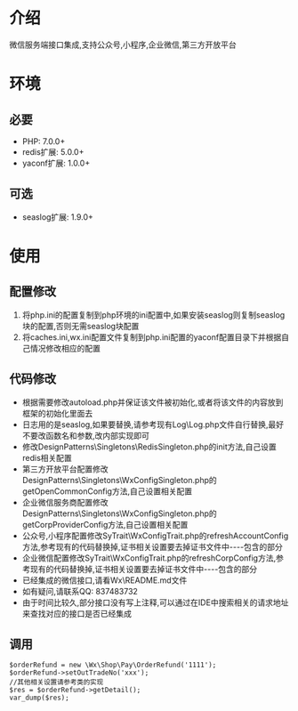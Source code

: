 # 介绍
微信服务端接口集成,支持公众号,小程序,企业微信,第三方开放平台

# 环境
## 必要
- PHP: 7.0.0+
- redis扩展: 5.0.0+
- yaconf扩展: 1.0.0+

## 可选
- seaslog扩展: 1.9.0+

# 使用
## 配置修改
1. 将php.ini的配置复制到php环境的ini配置中,如果安装seaslog则复制seaslog块的配置,否则无需seaslog块配置
2. 将caches.ini,wx.ini配置文件复制到php.ini配置的yaconf配置目录下并根据自己情况修改相应的配置

## 代码修改
- 根据需要修改autoload.php并保证该文件被初始化,或者将该文件的内容放到框架的初始化里面去
- 日志用的是seaslog,如果要替换,请参考现有Log\Log.php文件自行替换,最好不要改函数名和参数,改内部实现即可
- 修改DesignPatterns\Singletons\RedisSingleton.php的init方法,自己设置redis相关配置
- 第三方开放平台配置修改DesignPatterns\Singletons\WxConfigSingleton.php的getOpenCommonConfig方法,自己设置相关配置
- 企业微信服务商配置修改DesignPatterns\Singletons\WxConfigSingleton.php的getCorpProviderConfig方法,自己设置相关配置
- 公众号,小程序配置修改SyTrait\WxConfigTrait.php的refreshAccountConfig方法,参考现有的代码替换掉,证书相关设置要去掉证书文件中----包含的部分
- 企业微信配置修改SyTrait\WxConfigTrait.php的refreshCorpConfig方法,参考现有的代码替换掉,证书相关设置要去掉证书文件中----包含的部分
- 已经集成的微信接口,请看Wx\README.md文件
- 如有疑问,请联系QQ: 837483732
- 由于时间比较久,部分接口没有写上注释,可以通过在IDE中搜索相关的请求地址来查找对应的接口是否已经集成

## 调用
    $orderRefund = new \Wx\Shop\Pay\OrderRefund('1111');
    $orderRefund->setOutTradeNo('xxx');
    //其他相关设置请参考类的实现
    $res = $orderRefund->getDetail();
    var_dump($res);